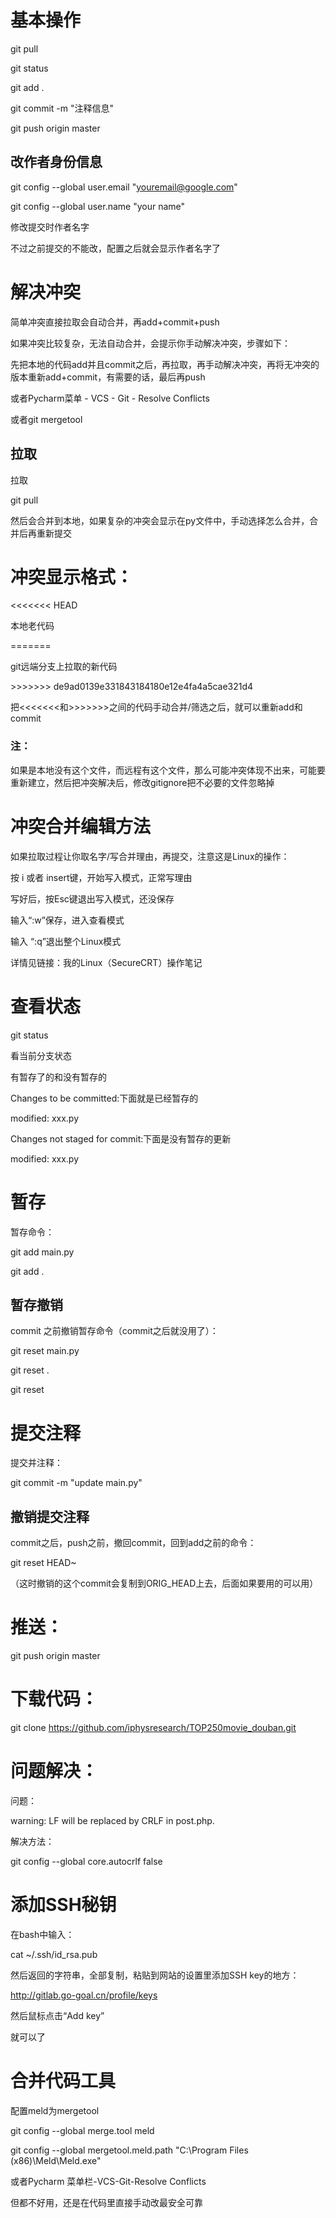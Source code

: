 # 基本操作
git pull

git status

git add .

git commit -m "注释信息"

git push origin master




## 改作者身份信息
git config --global user.email "youremail@google.com"

git config --global user.name "your name"

修改提交时作者名字

不过之前提交的不能改，配置之后就会显示作者名字了


# 解决冲突
简单冲突直接拉取会自动合并，再add+commit+push

如果冲突比较复杂，无法自动合并，会提示你手动解决冲突，步骤如下：

先把本地的代码add并且commit之后，再拉取，再手动解决冲突，再将无冲突的版本重新add+commit，有需要的话，最后再push

或者Pycharm菜单 - VCS - Git - Resolve Conflicts

或者git mergetool


## 拉取
拉取

git pull

然后会合并到本地，如果复杂的冲突会显示在py文件中，手动选择怎么合并，合并后再重新提交



# 冲突显示格式：

<<<<<<< HEAD

本地老代码

=======

git远端分支上拉取的新代码

\>>>>>>> de9ad0139e331843184180e12e4fa4a5cae321d4

把<<<<<<<和>>>>>>>之间的代码手动合并/筛选之后，就可以重新add和commit

### 注：
如果是本地没有这个文件，而远程有这个文件，那么可能冲突体现不出来，可能要重新建立，然后把冲突解决后，修改gitignore把不必要的文件忽略掉

# 冲突合并编辑方法
如果拉取过程让你取名字/写合并理由，再提交，注意这是Linux的操作：

按 i 或者 insert键，开始写入模式，正常写理由

写好后，按Esc键退出写入模式，还没保存

输入“:w”保存，进入查看模式

输入 “:q”退出整个Linux模式

详情见链接：我的Linux（SecureCRT）操作笔记


# 查看状态
git status

看当前分支状态

有暂存了的和没有暂存的

Changes to be committed:下面就是已经暂存的

  modified: xxx.py

Changes not staged for commit:下面是没有暂存的更新

modified: xxx.py




# 暂存
暂存命令：

git add main.py

git add .


## 暂存撤销
commit 之前撤销暂存命令（commit之后就没用了）：

git reset main.py

git reset .

git reset


# 提交注释
提交并注释：

git commit -m "update main.py"


## 撤销提交注释
commit之后，push之前，撤回commit，回到add之前的命令：

git reset HEAD~

（这时撤销的这个commit会复制到ORIG_HEAD上去，后面如果要用的可以用）



# 推送：

git push origin master





# 下载代码：

git clone https://github.com/iphysresearch/TOP250movie_douban.git

# 问题解决：

问题：

warning: LF will be replaced by CRLF in post.php.

解决方法：

git config --global core.autocrlf false



# 添加SSH秘钥

在bash中输入：

cat ~/.ssh/id_rsa.pub

然后返回的字符串，全部复制，粘贴到网站的设置里添加SSH key的地方：

http://gitlab.go-goal.cn/profile/keys

然后鼠标点击“Add key”

就可以了


# 合并代码工具
配置meld为mergetool

git config --global merge.tool meld

git config --global mergetool.meld.path "C:\Program Files (x86)\Meld\Meld.exe"

或者Pycharm 菜单栏-VCS-Git-Resolve Conflicts

但都不好用，还是在代码里直接手动改最安全可靠





